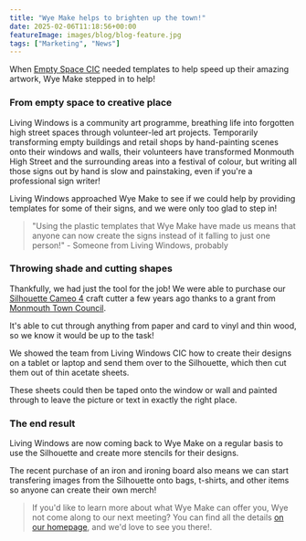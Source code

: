 ```yaml
---
title: "Wye Make helps to brighten up the town!"
date: 2025-02-06T11:18:56+00:00
featureImage: images/blog/blog-feature.jpg
tags: ["Marketing", "News"]
---
```

When [Empty Space CIC](https://www.emptyspacecic.com/) needed templates to help speed up their amazing artwork, Wye Make stepped in to help!

### From empty space to creative place 
 
Living Windows is a community art programme, breathing life into forgotten high street spaces through volunteer-led art projects. Temporarily transforming empty buildings and retail shops by hand-painting scenes onto their windows and walls, their volunteers have transformed Monmouth High Street and the surrounding areas into a festival of colour, but writing all those signs out by hand is slow and painstaking, even if you're a professional sign writer!

Living Windows approached Wye Make to see if we could help by providing templates for some of their signs, and we were only too glad to step in!

> "Using the plastic templates that Wye Make have made us means that anyone can now create the signs instead of it falling to just one person!" - Someone from Living Windows, probably

### Throwing shade and cutting shapes

Thankfully, we had just the tool for the job!  We were able to purchase our [Silhouette Cameo 4](https://www.silhouetteamerica.com/cameo-4) craft cutter a few years ago thanks to a grant from [Monmouth Town Council](https://www.monmouth.gov.uk/).

It's able to cut through anything from paper and card to vinyl and thin wood, so we know it would be up to the task!

We showed the team from Living Windows CIC how to create their designs on a tablet or laptop and send them over to the Silhouette, which then cut them out of thin acetate sheets.

These sheets could then be taped onto the window or wall and painted through to leave the picture or text in exactly the right place.

### The end result

Living Windows are now coming back to Wye Make on a regular basis to use the Silhouette and create more stencils for their designs.

The recent purchase of an iron and ironing board also means we can start transfering images from the Silhouette onto bags, t-shirts, and other items so anyone can create their own merch!

> If you'd like to learn more about what Wye Make can offer you, Wye not come along to our next meeting? You can find all the details [on our homepage](/#faq), and we'd love to see you there!.
